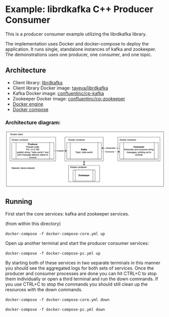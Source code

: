 # Example: librdkafka C++ Producer Consumer

This is a producer consumer example utilizing the librdkafka library. 

The implementation uses Docker and docker-compose to deploy the application. It runs single, standalone instances of kafka and zookeeper. The demonstrations uses one producer, one consumer, and one topic.

## Architecture

- Client library: [librdkafka](https://github.com/confluentinc/librdkafka)
- Client library Docker image: [tayeva/librdkafka](https://hub.docker.com/r/tayeva/librdkafka)
- Kafka Docker image: [confluentinc/cp-kafka](https://hub.docker.com/r/confluentinc/cp-kafka)
- Zookeeper Docker image: [confluentinc/cp-zookeeper](https://hub.docker.com/r/confluentinc/cp-zookeeper)
- [Docker engine](https://docs.docker.com/engine/)
- [Docker compose](https://docs.docker.com/compose/)

### Architecture diagram:

![Architecture diagram](https://github.com/tayeva/librdkafka-examples-cpp/blob/main/simple-producer-consumer/architecture.png)

## Running

First start the core services: kafka and zookeeper services.

(from within this directory)

`docker-compose -f docker-compose-core.yml up`

Open up another terminal and start the producer consumer services:

`docker-compose -f docker-compose-pc.yml up`

By starting both of these services in two separate terminals in this manner you should see the aggregated logs for both sets of services. Once the producer and consumer processes are done you can hit CTRL+C to stop them individually or open a third terminal and run the down commands. If you use CTRL+C to stop the commands you should still clean up the resources with the down commands.

`docker-compose -f docker-compose-core.yml down`

`docker-compose -f docker-compose-pc.yml down`
